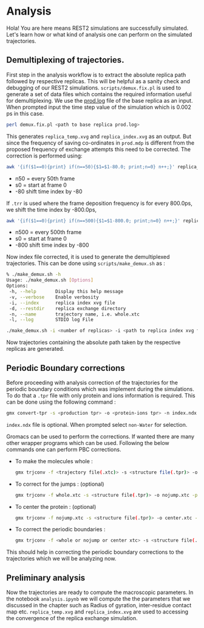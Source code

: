 # Analysis 

Hola! You are here means REST2 simulations are successfully simulated. Let's learn how or what kind of analysis one can perform on the simulated trajectories.

## Demultiplexing of trajectories.

First step in the analysis workflow is to extract the absolute replica path followed by respective replicas. This will be helpful as a sanity check and debugging of our REST2 simulations. `scripts/demux.fix.pl` is used to generate a set of data files which contains the required information useful for demultiplexing. We use the [prod.log](https://dartmouth-my.sharepoint.com/:f:/r/personal/f006f50_dartmouth_edu/Documents/trajectories_for_book_chapter?csf=1&web=1&e=h22nwg) file of the base replica as an input. When prompted input the time step value of the simulation which is 0.002 ps in this case.

```bash
perl demux.fix.pl <path to base replica prod.log>
```

This generates `replica_temp.xvg` and `replica_index.xvg` as an output. But since the frequency of saving co-ordinates in `prod.mdp` is different from the proposed frequency of exchange attempts this need to be corrected. The correction is performed using:

```bash
awk '{if($1==0){print} if(n==50){$1=$1-80.0; print;n=0} n++;}' replica_index.xvg > replica_index.n50.s0.-80.xvg
```
- n50 = every 50th frame
- s0 = start at frame 0
- -80 shift time index by -80

If `.trr` is used where the frame deposition frequency is for every 800.0ps, we shift the time index by -800.0ps,

```bash
awk '{if($1==0){print} if(n==500){$1=$1-800.0; print;n=0} n++;}' replica_index.xvg > replica_index.n500.s0.-800.xvg
```
- n500 = every 500th frame
- s0 = start at frame 0
- -800 shift time index by -800

Now index file corrected, it is used to generate the demultiplexed trajectories. This can be done using `scripts/make_demux.sh` as :

```bash
% ./make_demux.sh -h
Usage: ./make_demux.sh [Options]
Options:
 -h, --help       Display this help message
 -v, --verbose    Enable verbosity
 -i, --index      replica index xvg file
 -d, --restdir    replica exchange directory
 -n, --name       trajectory name, i.e. whole.xtc
 -l, --log        STDIO log File
```

```bash
./make_demux.sh -i <number of replicas> -i <path to replica index xvg file> -d <path to replica directories> -n <[whole] prefix name of replica xtc file>
```

Now trajectories containing the absolute path taken by the respective replicas are generated.

## Periodic Boundary corrections

Before proceeding with analysis correction of the trajectories for the periodic boundary conditions which was implement during the simulations. To do that a `.tpr` file with only protein and ions information is required. This can be done using the following command :

```bash
gmx convert-tpr -s <production tpr> -o <protein-ions tpr> -n index.ndx
```

`index.ndx` file is optional. When prompted select `non-Water` for selection.

Gromacs can be used to perform the corrections. If wanted there are many other wrapper programs which can be used. Following the below commands one can perform PBC corrections.
- To make the molecules whole :
    ```bash
    gmx trjconv -f <trajectory file(.xtc)> -s <structure file(.tpr)> -o whole.xtc -pbc whole
    ```
- To correct for the jumps : (optional)
    ```bash
    gmx trjconv -f whole.xtc -s <structure file(.tpr)> -o nojump.xtc -pbc nojump
    ```
- To center the protein : (optional)
    ```bash
    gmx trjconv -f nojump.xtc -s <structure file(.tpr)> -o center.xtc -pbc center
    ```
- To correct the periodic boundaries :
    ```bash
    gmx trjconv -f <whole or nojump or center xtc> -s <structure file(.tpr)> -o pbc.xtc -pbc mol -ur compact
    ```

This should help in correcting the periodic boundary corrections to the trajectories which we will be analyzing now.

## Preliminary analysis

Now the trajectories are ready to compute the macroscopic parameters. In the notebook `analysis.ipynb` we will compute the the parameters that we discussed in the chapter such as Radius of gyration, inter-residue contact map etc. `replica_temp.xvg` and `replica_index.xvg` are used to accessing the convergence of the replica exchange simulation.  
